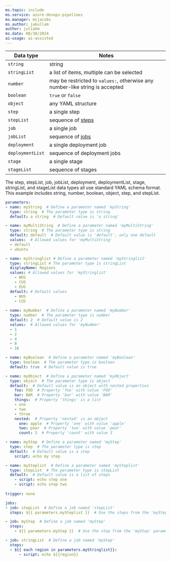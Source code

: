 ```yaml
---
ms.topic: include
ms.service: azure-devops-pipelines
ms.manager: mijacobs
ms.author: jukullam
author: juliakm
ms.date: 08/30/2024
ai-usage: ai-assisted
---
```


| Data type | Notes |
|-----------|-------|
| `string` | string
| `stringList` | a list of items, multiple can be selected
| `number` | may be restricted to `values:`, otherwise any number-like string is accepted
| `boolean` | `true` or `false`
| `object` | any YAML structure
| `step` | a single step
| `stepList` | sequence of [steps](/azure/devops/pipelines/yaml-schema/steps)
| `job` | a single job
| `jobList` | sequence of [jobs](/azure/devops/pipelines/yaml-schema/jobs-job)
| `deployment` | a single deployment job
| `deploymentList` | sequence of deployment jobs
| `stage` | a single stage
| `stageList` | sequence of stages

The step, stepList, job, jobList, deployment, deploymentList, stage, stringList, and stageList data types all use standard YAML schema format. This example includes string, number, boolean, object, step, and stepList. 

```yaml
parameters:
- name: myString  # Define a parameter named 'myString'
  type: string  # The parameter type is string
  default: a string  # Default value is 'a string'

- name: myMultiString  # Define a parameter named 'myMultiString'
  type: string  # The parameter type is string
  default: default  # Default value is 'default', only one default
  values:  # Allowed values for 'myMultiString'
  - default  
  - ubuntu  

- name: myStringlist # Define a parameter named 'myStringlist'
  type: stringList # The parameter type is stringList
  displayName: Regions
  values: # Allowed values for 'myStringlist'
    - WUS
    - CUS
    - EUS
  default: # Default values
    - WUS
    - CUS
    
- name: myNumber  # Define a parameter named 'myNumber'
  type: number  # The parameter type is number
  default: 2  # Default value is 2
  values:  # Allowed values for 'myNumber'
  - 1  
  - 2  
  - 4  
  - 8  
  - 16  

- name: myBoolean  # Define a parameter named 'myBoolean'
  type: boolean  # The parameter type is boolean
  default: true  # Default value is true

- name: myObject  # Define a parameter named 'myObject'
  type: object  # The parameter type is object
  default:  # Default value is an object with nested properties
    foo: FOO  # Property 'foo' with value 'FOO'
    bar: BAR  # Property 'bar' with value 'BAR'
    things:  # Property 'things' is a list
    - one  
    - two  
    - three  
    nested:  # Property 'nested' is an object
      one: apple  # Property 'one' with value 'apple'
      two: pear  # Property 'two' with value 'pear'
      count: 3  # Property 'count' with value 3

- name: myStep  # Define a parameter named 'myStep'
  type: step  # The parameter type is step
  default:  # Default value is a step
    script: echo my step 

- name: mySteplist  # Define a parameter named 'mySteplist'
  type: stepList  # The parameter type is stepList
  default:  # Default value is a list of steps
    - script: echo step one  
    - script: echo step two  
    
trigger: none  

jobs: 
- job: stepList  # Define a job named 'stepList'
  steps: ${{ parameters.mySteplist }}  # Use the steps from the 'mySteplist' parameter

- job: myStep  # Define a job named 'myStep'
  steps:
    - ${{ parameters.myStep }}  # Use the step from the 'myStep' parameter

- job: stringList  # Define a job named 'myStep'
  steps:
  - ${{ each region in parameters.myStringlist}}:
      - script: echo ${{region}}
```